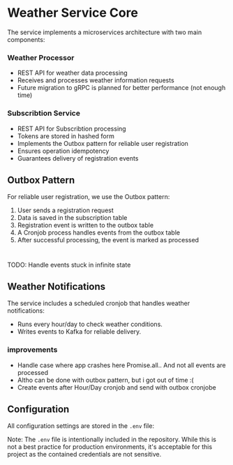 # Weather Service Core

The service implements a microservices architecture with two main components:

### Weather Processor
- REST API for weather data processing
- Receives and processes weather information requests
- Future migration to gRPC is planned for better performance (not enough time)

### Subscribtion Service
- REST API for Subscribtion processing
- Tokens are stored in hashed form
- Implements the Outbox pattern for reliable user registration
- Ensures operation idempotency
- Guarantees delivery of registration events

## Outbox Pattern

For reliable user registration, we use the Outbox pattern:

1. User sends a registration request
2. Data is saved in the subscription table
3. Registration event is written to the outbox table
4. A Cronjob process handles events from the outbox table
5. After successful processing, the event is marked as processed
#
TODO: Handle events stuck in infinite state

## Weather Notifications

The service includes a scheduled cronjob that handles weather notifications:
- Runs every hour/day to check weather conditions.
- Writes events to Kafka for reliable delivery.
### improvements
- Handle case where app crashes here Promise.all.. And not all events are processed
- Altho can be done with outbox pattern, but i got out of time :(
- Create events after Hour/Day cronjob and send with outbox cronjobe 

## Configuration

All configuration settings are stored in the `.env` file:

Note: The `.env` file is intentionally included in the repository. While this is not a best practice for production environments, it's acceptable for this project as the contained credentials are not sensitive.

